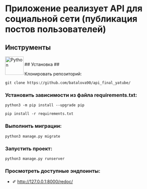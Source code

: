 # Приложение реализует API для социальной сети (публикация постов пользователей) #

## Инструменты ##
<img align="left" alt="Python" width="60px" src="https://img.shields.io/badge/python-%2314354C.svg?style=for-the-badse&logo=python&logoColor=yellow" />
<br/>
## Установка ##

Клонировать репозиторий:
```shell
git clone https://github.com/batalova90/api_final_yatube/
```
### Установить зависимости из файла requirements.txt: ###
```shell
python3 -m pip install --upgrade pip
```
```shell
pip install -r requirements.txt
```
### Выполнить миграции: ###
```shell
python3 manage.py migrate
```
### Запустить проект: ###
```shell
python3 manage.py runserver
```
### Просмотреть доступные эндпоинты: ###
- ✐ http://127.0.0.1:8000/redoc/

